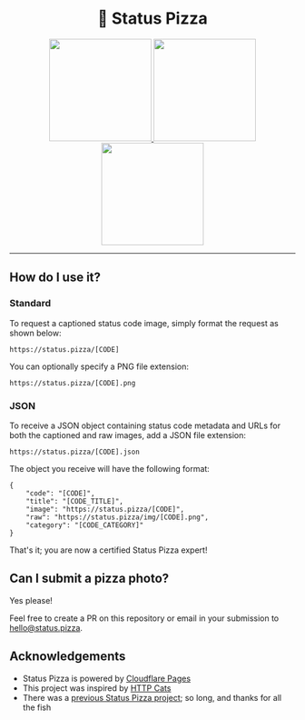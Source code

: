 <div align="center">
	<h1>🍕 Status Pizza</h1>
	<a href="https://status.pizza">
		<img src="https://status.pizza/201" width="180">
		<img src="https://status.pizza/406" width="180">
		<img src="https://status.pizza/305" width="180">
	</a>
</div>

---

## How do I use it?

### Standard

To request a captioned status code image, simply format the request as shown below:

`https://status.pizza/[CODE]`

You can optionally specify a PNG file extension:

`https://status.pizza/[CODE].png`

### JSON

To receive a JSON object containing status code metadata and URLs for both the captioned and raw images, add a JSON file extension:

`https://status.pizza/[CODE].json`

The object you receive will have the following format:

```
{
	"code": "[CODE]",
	"title": "[CODE_TITLE]",
	"image": "https://status.pizza/[CODE]",
	"raw": "https://status.pizza/img/[CODE].png",
	"category": "[CODE_CATEGORY]"
}
```

That\'s it; you are now a certified Status Pizza expert!

## Can I submit a pizza photo?

Yes please!

Feel free to create a PR on this repository or email in your submission to [hello@status.pizza](mailto:hello@status.pizza).

## Acknowledgements

- Status Pizza is powered by [Cloudflare Pages](https://pages.cloudflare.com)
- This project was inspired by [HTTP Cats](https://http.cat)
- There was a [previous Status Pizza project](https://github.com/cmrnh/status.pizza); so long, and thanks for all the fish
